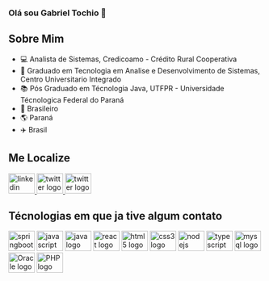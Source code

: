 ### Olá sou Gabriel Tochio 👋

## Sobre Mim
- 💻 Analista de Sistemas, Credicoamo - Crédito Rural Cooperativa
- 📘 Graduado em Tecnologia em Analise e Desenvolvimento de Sistemas, Centro Universitario Integrado
- 📚 Pós Graduado em Técnologia Java, UTFPR - Universidade Técnologica Federal do Paraná
- 🏡 Brasileiro
- 🌎 Paraná 
- ✈️ Brasil

## Me Localize
<div>
    <a href="https://linkedin.com/in/gtochio" target="_blank">
        <img src="https://cdn.cdnlogo.com/logos/l/66/linkedin-icon.svg" width="52" height="40" alt="linkedin logo">
    </a>
    <a href="https://twitter.com/gabriel_tochio">
       <img src="https://cdn.cdnlogo.com/logos/t/35/twitter.svg" width="52" height="40" alt="twitter logo">
    </a>
    <a href="https://instagram.com/gabrieltochio">
       <img src="https://cdn.cdnlogo.com/logos/i/92/instagram.svg" width="52" height="40" alt="twitter logo">
    </a>
</div>



## Técnologias em que ja tive algum contato

<div align="left">
  <img src="https://cdn.cdnlogo.com/logos/s/91/spring.svg" height="40" width="52" alt="springboot logo"  />
   <img src="https://cdn.jsdelivr.net/gh/devicons/devicon/icons/javascript/javascript-original.svg" height="40" width="52" alt="javascript logo"  />
  <img src="https://cdn.jsdelivr.net/gh/devicons/devicon/icons/java/java-original.svg" height="40" width="52" alt="java logo"  />
  <img src="https://cdn.jsdelivr.net/gh/devicons/devicon/icons/react/react-original.svg" height="40" width="52" alt="react logo"  />
  <img src="https://cdn.jsdelivr.net/gh/devicons/devicon/icons/html5/html5-original.svg" height="40" width="52" alt="html5 logo"  />
  <img src="https://cdn.jsdelivr.net/gh/devicons/devicon/icons/css3/css3-original.svg" height="40" width="52" alt="css3 logo"  />
  <img src="https://cdn.jsdelivr.net/gh/devicons/devicon/icons/nodejs/nodejs-original.svg" height="40" width="52" alt="nodejs logo"  />
  <img src="https://cdn.jsdelivr.net/gh/devicons/devicon/icons/typescript/typescript-original.svg" height="40" width="52" alt="typescript logo"  />
  <img src="https://cdn.jsdelivr.net/gh/devicons/devicon/icons/mysql/mysql-original.svg" height="40" width="52" alt="mysql logo"  />
  <img src="https://cdn.cdnlogo.com/logos/o/94/oracle.svg" height="40" width="52" alt="Oracle logo"  />
  <img src="https://cdn.cdnlogo.com/logos/p/71/php.svg" height="40" width="52" alt="PHP logo"  />
  
</div>


<!--
**GTochio/gtochio** is a ✨ _special_ ✨ repository because its `README.md` (this file) appears on your GitHub profile.

Here are some ideas to get you started:ddffffffffffffff

- 🔭 I’m currently working on ...
- 🌱 I’m currently learning ...
- 👯 I’m looking to collaborate on ...
- 🤔 I’m looking for help with ...
- 💬 Ask me about ...
- 📫 How to reach me: ...
- 😄 Pronouns: ...
- ⚡ Fun fact: ...
-->
